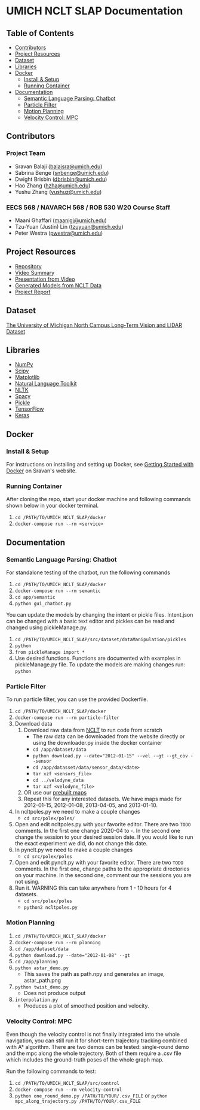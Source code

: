 # UMICH NCLT SLAP Documentation <!-- omit in toc -->

## Table of Contents <!-- omit in toc -->
- [Contributors](#contributors)
- [Project Resources](#project-resources)
- [Dataset](#dataset)
- [Libraries](#libraries)
- [Docker](#docker)
  - [Install & Setup](#install--setup)
  - [Running Container](#running-container)
- [Documentation](#documentation)
  - [Semantic Language Parsing: Chatbot](#semantic-language-parsing-chatbot)
  - [Particle Filter](#particle-filter)
  - [Motion Planning](#motion-planning)
  - [Velocity Control: MPC](#velocity-control-mpc)

## Contributors

### Project Team <!-- omit in toc -->

- Sravan Balaji ([balajsra@umich.edu](mailto:balajsra@umich.edu))
- Sabrina Benge ([snbenge@umich.edu](mailto:snbenge@umich.edu))
- Dwight Brisbin ([dbrisbin@umich.edu](mailto:dbrisbin@umich.edu))
- Hao Zhang ([hzha@umich.edu](mailto:hzha@umich.edu))
- Yushu Zhang ([yushuz@umich.edu](mailto:yushuz@umich.edu))

### EECS 568 / NAVARCH 568 / ROB 530 W20 Course Staff <!-- omit in toc -->

- Maani Ghaffari ([maanigj@umich.edu](mailto:maanigj@umich.edu))
- Tzu-Yuan (Justin) Lin ([tzuyuan@umich.edu](mailto:tzuyuan@umich.edu))
- Peter Westra ([pwestra@umich.edu](mailto:pwestra@umich.edu))

## Project Resources
- [Repository](https://github.com/Mobile-Robotics-W20-Team-9/UMICH-NCLT-SLAP)
- [Video Summary](https://youtu.be/4xinp3mZIP0)
- [Presentation from Video](https://docs.google.com/presentation/d/1PUHZjGNijsOMJ2KPXF_PAGO-eqZTLd085ZuNPc3VSsI/edit?usp=sharing)
- [Generated Models from NCLT Data](https://drive.google.com/drive/folders/1cFf0q76xyul4nbShm-GwDNxFwYh1Bkzx?usp=sharing)
- [Project Report](https://www.overleaf.com/read/ktshtqzyzmxt)

## Dataset

[The University of Michigan North Campus Long-Term Vision and LIDAR Dataset](http://robots.engin.umich.edu/nclt/)

## Libraries

- [NumPy](https://numpy.org/)
- [Scipy](https://www.scipy.org/)
- [Matplotlib](https://matplotlib.org/)
- [Natural Language Toolkit](https://www.nltk.org/)
- [NLTK](https://pypi.org/project/nltk/)
- [Spacy](https://pypi.org/project/spacy/)
- [Pickle](https://pypi.org/project/pickle-mixin/)
- [TensorFlow](https://pypi.org/project/tensorflow/)
- [Keras](https://pypi.org/project/Keras/)

## Docker

### Install & Setup

For instructions on installing and setting up Docker, see [Getting Started with Docker](https://sravanbalaji.com/Web%20Pages/blog_docker.html) on Sravan's website.

### Running Container

After cloning the repo, start your docker machine and following commands shown below in your docker terminal.

1. `cd /PATH/TO/UMICH_NCLT_SLAP/docker`
2. `docker-compose run --rm <service>`

## Documentation

### Semantic Language Parsing: Chatbot

For standalone testing of the chatbot, run the following commands

1. `cd /PATH/TO/UMICH_NCLT_SLAP/docker`
2. `docker-compose run --rm semantic`
3. `cd app/semantic`
4. `python gui_chatbot.py`

You can update the models by changing the intent or pickle files. Intent.json can be changed with a basic text editor and pickles can be read and changed using pickleManage.py.

1. `cd /PATH/TO/UMICH_NCLT_SLAP/src/dataset/dataManipulation/pickles`
2. `python`
3. `from pickleManage import *`
4. Use desired functions. Functions are documented with examples in pickleManage.py file. To update the models are making changes run: `python` 

### Particle Filter

To run particle filter, you can use the provided Dockerfile.

1. `cd /PATH/TO/UMICH_NCLT_SLAP/docker`
2. `docker-compose run --rm particle-filter`
3. Download data
   1. Download raw data from [NCLT](http://robots.engin.umich.edu/nclt/) to run code from scratch
      - The raw data can be downloaded from the website directly or using the downloader.py inside the docker container
      - `cd /app/dataset/data`
      - `python download.py --date="2012-01-15" --vel --gt --gt_cov --sensor`
      - `cd /app/datasset/data/sensor_data/<date>`
      - `tar xzf <sensors_file>`
      - `cd ../velodyne_data`
      - `tar xzf <velodyne_file>`
   2. OR use our [prebuilt maps](https://drive.google.com/drive/folders/1cFf0q76xyul4nbShm-GwDNxFwYh1Bkzx?usp=sharing)
   3. Repeat this for any interested datasets. We have maps made for 2012-01-15, 2012-01-08, 2013-04-05, and 2013-01-10.
4. In ncltpoles.py we need to make a couple changes
   - `cd src/polex/poles/`
5. Open and edit ncltpoles.py with your favorite editor. There are two `TODO` comments. In the first one change 2020-04 to <year>-<month>. In the second one change the session to your desired session date. If you would like to run the exact experiment we did, do not change this date.
6. In pynclt.py we need to make a couple changes
   - `cd src/polex/poles`
7. Open and edit pynclt.py with your favorite editor. There are two `TODO` comments. In the first one, change paths to the appropriate directories on your machine. In the second one, comment our the sessions you are not using.
8. Run it. WARNING this can take anywhere from 1 - 10 hours for 4 datasets. 
   - `cd src/polex/poles`
   - `python2 ncltpoles.py`
 
### Motion Planning

1. `cd /PATH/TO/UMICH_NCLT_SLAP/docker`
2. `docker-compose run --rm planning`
3. `cd /app/dataset/data`
4. `python download.py --date="2012-01-08" --gt`
5. `cd /app/planning`
6. `python astar_demo.py`
   - This saves the path as path.npy and generates an image, astar_path.png
7. `python twist_demo.py`
   - Does not produce output
8. `interpolation.py`
   - Produces a plot of smoothed position and velocity. 

### Velocity Control: MPC

Even though the velocity control is not finally integrated into the whole navigation, you can still run it for short-term trajectory tracking combined with A* algorithm. There are two demos can be tested: single-round demo and the mpc along the whole trajectory. Both of them require a .csv file which includes the ground-truth poses of the whole graph map.

Run the following commands to test:

1. `cd /PATH/TO/UMICH_NCLT_SLAP/src/control`
2. `docker-compose run --rm velocity-control`
3. `python one_round_demo.py /PATH/TO/YOUR/.csv_FILE` or `python mpc_along_trajectory.py /PATH/TO/YOUR/.csv_FILE`
